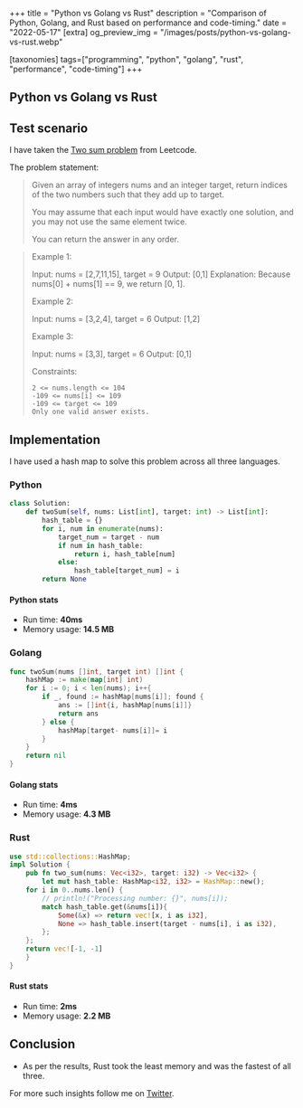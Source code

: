 +++
title = "Python vs Golang vs Rust"
description = "Comparison of Python, Golang, and Rust based on performance and code-timing."
date = "2022-05-17"
[extra]
og_preview_img = "/images/posts/python-vs-golang-vs-rust.webp"

[taxonomies]
tags=["programming", "python", "golang", "rust", "performance", "code-timing"]
+++

## Python vs Golang vs Rust

## Test scenario

I have taken the [Two sum problem](https://leetcode.com/problems/two-sum/) from Leetcode.

The problem statement:

> Given an array of integers nums and an integer target, return indices of the two numbers such that they add up to target.
>
> You may assume that each input would have exactly one solution, and you may not use the same element twice.
>
> You can return the answer in any order.

> Example 1:
>
> Input: nums = [2,7,11,15], target = 9
> Output: [0,1]
> Explanation: Because nums[0] + nums[1] == 9, we return [0, 1].
>
> Example 2:
>
> Input: nums = [3,2,4], target = 6
> Output: [1,2]
>
> Example 3:
>
> Input: nums = [3,3], target = 6
> Output: [0,1]
>
> Constraints:
>
>     2 <= nums.length <= 104
>     -109 <= nums[i] <= 109
>     -109 <= target <= 109
>     Only one valid answer exists.

## Implementation

I have used a hash map to solve this problem across all three languages.

### Python

```python
class Solution:
    def twoSum(self, nums: List[int], target: int) -> List[int]:
        hash_table = {}
        for i, num in enumerate(nums):
            target_num = target - num
            if num in hash_table:
                return i, hash_table[num]
            else:
                hash_table[target_num] = i
        return None
```

#### Python stats

- Run time: **40ms**
- Memory usage: **14.5 MB**

### Golang

```Go
func twoSum(nums []int, target int) []int {
    hashMap := make(map[int] int)
    for i := 0; i < len(nums); i++{
        if _, found := hashMap[nums[i]]; found {
            ans := []int{i, hashMap[nums[i]]}
            return ans
        } else {
            hashMap[target- nums[i]]= i
        }
    }
    return nil
}
```

#### Golang stats

- Run time: **4ms**
- Memory usage: **4.3 MB**

### Rust

```rust
use std::collections::HashMap;
impl Solution {
    pub fn two_sum(nums: Vec<i32>, target: i32) -> Vec<i32> {
        let mut hash_table: HashMap<i32, i32> = HashMap::new();
    for i in 0..nums.len() {
        // println!("Processing number: {}", nums[i]);
        match hash_table.get(&nums[i]){
            Some(&x) => return vec![x, i as i32],
            None => hash_table.insert(target - nums[i], i as i32),
        };
    };
    return vec![-1, -1]
    }
}
```

#### Rust stats

- Run time: **2ms**
- Memory usage: **2.2 MB**

## Conclusion

- As per the results, Rust took the least memory and was the fastest of all three.

For more such insights follow me on [Twitter](https://twitter.com/soumendrak_).
